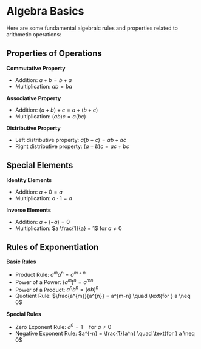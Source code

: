 # Algebra Basics
Here are some fundamental algebraic rules and properties related to arithmetic operations:


## Properties of Operations
**Commutative Property**
- Addition: $a + b = b + a$
- Multiplication: $ab = ba$

**Associative Property**
- Addition: $(a + b) + c = a + (b + c)$
- Multiplication: $(ab)c = a (bc)$

**Distributive Property**
- Left distributive property: $a  (b + c) = a  b + a  c$
- Right distributive property: $(a + b)  c = a  c + b  c$

## Special Elements
**Identity Elements**
- Addition: $a + 0 = a$
- Multiplication: $a \cdot 1 = a$

**Inverse Elements**
- Addition: $a + (-a) = 0$
- Multiplication: $a  \frac{1}{a} = 1$ for $a \neq 0$

## Rules of Exponentiation
**Basic Rules**
- Product Rule: $a^{m}  a^{n} = a^{m+n}$
- Power of a Power: $(a^{m})^{n} = a^{mn}$
- Power of a Product: $a^{n}  b^{n} = (ab)^{n}$
- Quotient Rule: $\frac{a^{m}}{a^{n}} = a^{m-n} \quad \text{for } a \neq 0$

**Special Rules**
- Zero Exponent Rule: $a^{0} = 1 \quad \text{for } a \neq 0$
- Negative Exponent Rule: $a^{-n} = \frac{1}{a^n} \quad \text{for } a \neq 0$
